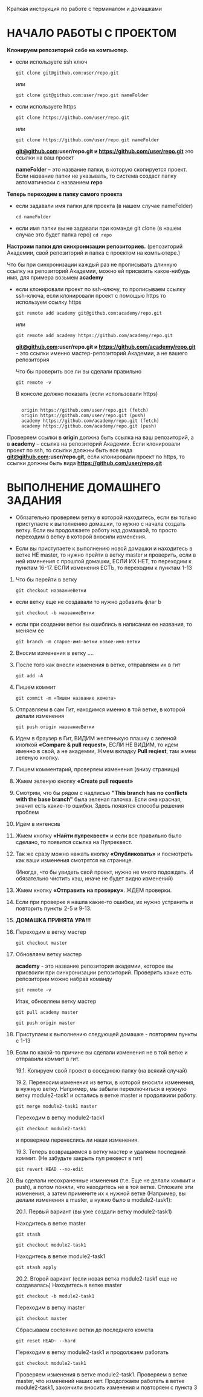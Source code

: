 Краткая инструкция по работе с терминалом и домашками

# **НАЧАЛО РАБОТЫ С ПРОЕКТОМ**

**Клонируем репозиторий себе на компьютер.**

- если используете ssh ключ

  `git clone git@github.com:user/repo.git`

  или

  `git clone git@github.com:user/repo.git nameFolder`

- если используете https

  `git clone https://github.com/user/repo.git`

  или

  `git clone https://github.com/user/repo.git nameFolder`

  **git@github.com:user/repo.git и https://github.com/user/repo.git** это ссылки на ваш проект

  **nameFolder** – это название папки, в которую скопируется проект. Если название папки не указывать, то система создаст папку автоматически с названием **repo**

**Теперь переходим в папку самого проекта**

- если задавали имя папки для проекта (в нашем случае nameFolder)

  `cd nameFolder`

- если имя папки вы не задавали при команде git clone (в нашем случае это будет папка repo)
  `cd repo`

**Настроим папки для синхронизации репозиториев.** (репозиторий Академии, свой репозиторий и папка с проектом на компьютере.)

Что бы при синхронизации каждый раз не прописывать длинную ссылку на репозиторий Академии, можно ей присвоить какое-нибудь имя, для примера возьмем **academy**

- если клонировали проект по ssh-ключу, то прописываем ссылку ssh-ключа, если клонировали проект с помощью https то используем ссылку https

  `git remote add academy git@github.com:academy/repo.git`

  или

  `git remote add academy https://github.com/academy/repo.git`

  **git@github.com:user/repo.git и https://github.com/academy/repo.git -** это ссылки именно мастер-репозиторий Академии, а не вашего репозитория

  Что бы проверить все ли вы сделали правильно

  `git remote -v`

  В консоле должно показать (если использовали https)

  ```

    origin https://github.com/user/repo.git (fetch)
    origin https://github.com/user/repo.git (push)
    academy https://github.com/academy/repo.git (fetch)
    academy https://github.com/academy/repo.git (push)

  ```

Проверяем ссылки в **origin** должна быть ссылка на ваш репозиторий, а в **academy** – ссылка на репозиторий Академии. Если клонировали проект по ssh, то ссылки должны быть все вида **git@github.com:user/repo.git,** если клонировали проект по https, то ссылки должны быть вида **https://github.com/user/repo.git**

# **ВЫПОЛНЕНИЕ ДОМАШНЕГО ЗАДАНИЯ**

- Обязательно проверяем ветку в которой находитесь, если вы только приступаете к выполнению домашки, то нужно с начала создать ветку. Если вы продолжаете работу над домашкой, то просто переходим в ветку в которой вносили изменения.

- Если вы приступаете к выполнению новой домашки и находитесь в ветке НЕ master, то нужно прейти в ветку master и проверить, если в ней изменения с прошлой домашки, ЕСЛИ ИХ НЕТ, то переходим к пунктам 16-17. ЕСЛИ изменения ЕСТЬ, то переходим к пунктам 1-13

1. Что бы перейти в ветку

   `git checkout названиеВетки`

- если ветку еще не создавали то нужно добавить флаг b

  `git checkout -b названиеВетки`

- если при создании ветки вы ошиблись в написании ее названия, то меняем ее

  `git branch -m старое-имя-ветки новое-имя-ветки`

2. Вносим изменения в ветку ....

3. После того как внесли изменения в ветке, отправляем их в гит

   `git add -A`

4. Пишем коммит

   `git commit -m «Пишем название комета»`

5. Отправляем в сам Гит, находимся именно в той ветке, в которой делали изменения

   `git push origin названиеВетки`

6. Идем в браузер в Гит, ВИДИМ желтенькую плашку с зеленой кнопкой **«Compare & pull request»**, ЕСЛИ НЕ ВИДИМ, то идем именно в свой, а не академии, Жмем вкладку **Pull reqiest**, там жмем зеленую кнопку.

7. Пишем комментарий, проверяем изменения (внизу страницы)

8. Жмем зеленую кнопку **«Create pull request»**

9. Смотрим, что бы рядом с надписью **"This branch has no conflicts with the base branch"** была зеленая галочка. Если она красная, значит есть какие-то ошибки. Здесь появятся способы решения проблем

10. Идем в интенсив

11. Жмем кнопку **«Найти пулреквест»** и если все правильно было сделано, то появится ссылка на Пулреквест.

12. Так же сразу можно нажать кнопку **«Опубликовать»** и посмотреть как ваши изменения смотрятся на странице.

    (Иногда, что бы увидеть свой проект, нужно не много подождать. И обязательно чистить кэш, иначе не будет видно изменений)

13. Жмем кнопку **«Отправить на проверку»**. ЖДЕМ проверки.

14. Если при проверке я нашла какие-то ошибки, их нужно устранить и повторить пункты 2-5 и 9-13.

15. **ДОМАШКА ПРИНЯТА УРА!!!**

16. Переходим в ветку мастер

    `git checkout master`

17. Обновляем ветку мастер

    **academy** - это название репозитория академии, которое вы присвоили при синхронизации репозиторий. Проверить какие есть репозитории можно набрав команду

    `git remote -v`

    Итак, обновляем ветку мастер

    `git pull academy master`

    `git push origin master`

18. Приступаем к выполнению следующей домашке - повторяем пункты с 1-13

19. Если по какой-то причине вы сделали изменения не в той ветке и отправили коммит в гит.

    19.1. Копируем свой проект в соседнюю папку (на всякий случай)

    19.2. Переносим изменения из ветки, в которой вносили изменения, в нужную ветку. Например, мы забыли переключиться в нужную ветку module2-task1 и остались в ветке master и продолжили работу.

    `git merge module2-task1 master`

    Переходим в ветку module2-tack1

    `git checkout module2-task1`

    и проверяем перенеслись ли наши изменения.

    19.3. Теперь возвращаемся в ветку мастер и удаляем последний коммит. (Не забудьте закрыть пул реквест в гит)

    `git revert HEAD --no-edit`

20. Вы сделали несохраненные изменения (т.е. Еще не делали коммит и push), а потом поняли, что находитесь не в той ветке. Отложите эти изменения, а затем примените их к нужной ветке (Например, вы делали изменения в master, а нужно было в module2-task1):

    20.1. Первый вариант (вы уже создали ветку module2-task1)

    Находитесь в ветке master

    `git stash`

    `git checkout module2-task1`

    Находитесь в ветке module2-task1

    `git stash apply`

    20.2. Второй вариант (если новая ветка module2-task1 еще не создавалась) Находитесь в ветке master

    `git checkout -b module2-task1`

    Переходим в ветку master

    `git checkout master`

    Сбрасываем состояние ветки до последнего комета

    `git reset HEAD~ --hard`

    Переходим в ветку module2-task1 и продолжаем работать

    `git checkout module2-task1`

    Проверяем изменения в ветке module2-task1. Проверяем в ветке master, что изменений наших нет. Продолжаем работать в ветке module2-task1, закончили вносить изменения и повторяем с пункта 3
